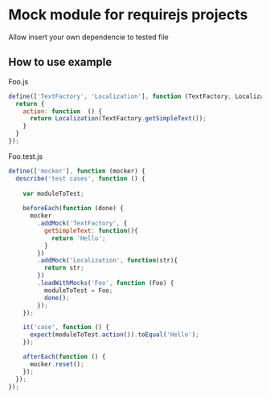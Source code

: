 # Mock module for requirejs projects
Allow insert your own dependencie to tested file

## How to use example
Foo.js
```javascript
define(['TextFactory', 'Localization'], function (TextFactory, Localization) {
  return {
    action: function  () {
      return Localization(TextFactory.getSimpleText());
    }
  }
});
```


Foo.test.js
```javascript
define(['mocker'], function (mocker) {
  describe('test cases', function () {
    
    var moduleToTest;
    
    beforeEach(function (done) {
      mocker
        .addMock('TextFactory', {
          getSimpleText: function(){
            return 'Hello';
          }
        })
        .addMock('Localization', function(str){
          return str;
        })
        .loadWithMocks('Foo', function (Foo) {
          moduleToTest = Foo;
          done();
        });
    });

    it('case', function () {
      expect(moduleToTest.action()).toEqual('Hello');
    });

    afterEach(function () {
      mocker.reset();
    });
  });
});
```
